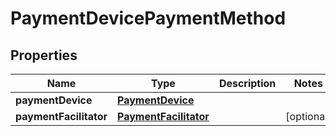 

# PaymentDevicePaymentMethod

## Properties

Name | Type | Description | Notes
------------ | ------------- | ------------- | -------------
**paymentDevice** | [**PaymentDevice**](PaymentDevice.md) |  | 
**paymentFacilitator** | [**PaymentFacilitator**](PaymentFacilitator.md) |  |  [optional]



